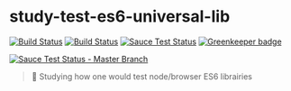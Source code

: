 # study-test-es6-universal-lib

 [![Build Status][travis-image]][travis-url]
 [![Build Status][appveyor-image]][appveyor-url] 
 [![Sauce Test Status][saucelabs-master-branch-status-image]][saucelabs-master-branch-url] 
 [![Greenkeeper badge][greenkeeper-image]][greenkeeper-url]

 [![Sauce Test Status - Master Branch][saucelabs-master-branch-matrix-image]][saucelabs-master-branch-url] 

> :microscope: Studying how one would test node/browser ES6 librairies 


[saucelabs-master-branch-url]: https://saucelabs.com/u/dd-e731285-master
[saucelabs-master-branch-status-image]: https://saucelabs.com/buildstatus/dd-e731285-master
[saucelabs-master-branch-matrix-image]: https://saucelabs.com/browser-matrix/dd-e731285-master.svg
[travis-url]: http://travis-ci.org/douglasduteil/study-test-es6-universal-lib
[travis-image]: http://travis-ci.org/douglasduteil/study-test-es6-universal-lib.svg?branch=master
[appveyor-url]: https://ci.appveyor.com/project/douglasduteil/study-test-es6-universal-lib
[appveyor-image]: https://ci.appveyor.com/api/projects/status/db6fp2ovsh9c8eqh/branch/master?svg=true
[greenkeeper-image]: https://badges.greenkeeper.io/douglasduteil/study-test-es6-universal-lib.svg
[greenkeeper-url]: https://greenkeeper.io/
